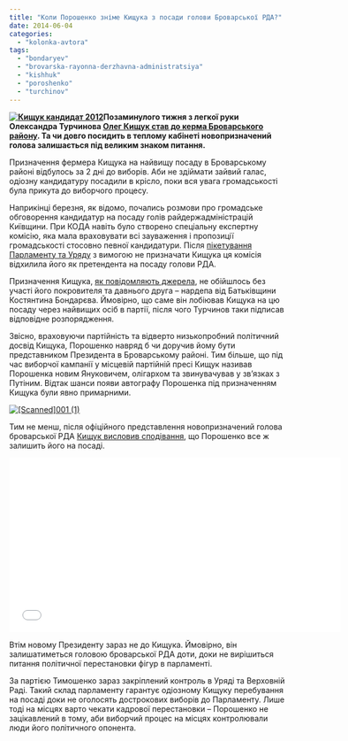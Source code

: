 ```yaml
---
title: "Коли Порошенко зніме Кищука з посади голови Броварської РДА?"
date: 2014-06-04
categories: 
  - "kolonka-avtora"
tags: 
  - "bondaryev"
  - "brovarska-rayonna-derzhavna-administratsiya"
  - "kishhuk"
  - "poroshenko"
  - "turchinov"
---
```


**[![Кищук кандидат 2012](https://mpz.brovary.org/wp-content/uploads/2012/08/Kishhuk-kandidat-2012.jpg)](https://mpz.brovary.org/wp-content/uploads/2012/08/Kishhuk-kandidat-2012.jpg)Позаминулого тижня з легкої руки Олександра Турчинова [Олег Кищук став до керма Броварського району](https://mpz.brovary.org/kishhuk-spodivayetsya-shho-poroshenko-zalishit-yogo-na-posadi). Та чи довго посидить в теплому кабінеті новопризначений голова залишається під великим знаком питання.**

Призначення фермера Кищука на найвищу посаду в Броварському районі відбулось за 2 дні до виборів. Аби не здіймати зайвий галас, одіозну кандидатуру посадили в крісло, поки вся увага громадськості була прикута до виборчого процесу.

Наприкінці березня, як відомо, почались розмови про громадське обговорення кандидатур на посаду голів райдержадміністрацій Київщини. При КОДА навіть було створено спеціальну експертну комісію, яка мала враховувати всі зауваження і пропозиції громадськості стосовно певної кандидатури. Після [пікетування Парламенту та Уряду](https://mpz.brovary.org/brovarchani-piketuvali-kabinet-ministriv-vimagayuchi-ne-priznachati-kishhuka-golovoyu-rda/) з вимогою не призначати Кищука ця комісія відхилила його як претендента на посаду голови РДА.

Призначення Кищука, [як повідомляють джерела](https://mpz.brovary.org/turchinov-priznachiv-kishhuka-golovoyu-brovarskoyi-rda/), не обійшлось без участі його покровителя та давнього друга – нардепа від Батьківщини Костянтина Бондарєва. Ймовірно, що саме він лобіював Кищука на цю посаду через найвищих осіб в партії, після чого Турчинов таки підписав відповідне розпорядження.

Звісно, враховуючи партійність та відверто низькопробний політичний досвід Кищука, Порошенко навряд б чи доручив йому бути представником Президента в Броварському районі. Тим більше, що під час виборчої кампанії у місцевій партійній пресі Кищук називав Порошенка новим Януковичем, олігархом та звинувачував у зв’язках з Путіним. Відтак шанси появи автографу Порошенка під призначенням Кищука були явно примарними.

[![[Scanned]001 (1)](https://mpz.brovary.org/wp-content/uploads/2014/06/Scanned001-1.jpg)](https://mpz.brovary.org/wp-content/uploads/2014/06/Scanned001-1.jpg)

Тим не менш, після офіційного представлення новопризначений голова броварської РДА [Кищук висловив сподівання](https://mpz.brovary.org/kishhuk-spodivayetsya-shho-poroshenko-zalishit-yogo-na-posadi), що Порошенко все ж залишить його на посаді.

<iframe src="//www.youtube.com/embed/n4CS_4iGE90" width="600" height="315" frameborder="0" allowfullscreen="allowfullscreen"></iframe>

Втім новому Президенту зараз не до Кищука. Ймовірно, він залишатиметься головою броварської РДА доти, доки не вирішиться питання політичної перестановки фігур в парламенті.

За партією Тимошенко зараз закріплений контроль в Уряді та Верховній Раді. Такий склад парламенту гарантує одіозному Кищуку перебування на посаді доки не оголосять дострокових виборів до Парламенту. Лише тоді на місцях варто чекати кадрової перестановки – Порошенко не зацікавлений в тому, аби виборчий процес на місцях контролювали люди його політичного опонента.
